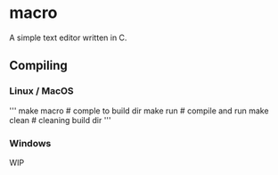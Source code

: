 # macro

A simple text editor written in C.

## Compiling
### Linux / MacOS
'''
make macro # comple to build dir
make run   # compile and run
make clean # cleaning build dir
'''
### Windows
WIP
